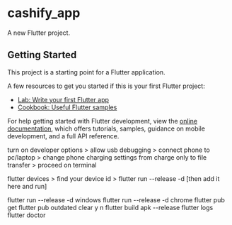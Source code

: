 # cashify_app

A new Flutter project.

## Getting Started

This project is a starting point for a Flutter application.

A few resources to get you started if this is your first Flutter project:

- [Lab: Write your first Flutter app](https://docs.flutter.dev/get-started/codelab)
- [Cookbook: Useful Flutter samples](https://docs.flutter.dev/cookbook)

For help getting started with Flutter development, view the
[online documentation](https://docs.flutter.dev/), which offers tutorials,
samples, guidance on mobile development, and a full API reference.


turn on developer options > allow usb debugging > connect phone to pc/laptop > change phone charging settings from charge only to file transfer > proceed on terminal

flutter devices > find your device id > flutter run --release -d [then add it here and run]

flutter run --release -d windows
flutter run --release -d chrome
flutter pub get
flutter pub outdated
clear
y
n
flutter build apk --release
flutter logs
flutter doctor